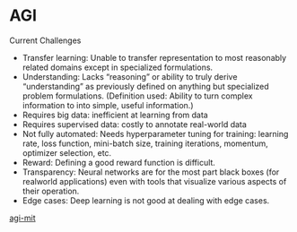 # AGI
Current Challenges

* Transfer learning: Unable to transfer representation to most reasonably
related domains except in specialized formulations.
* Understanding: Lacks “reasoning” or ability to truly derive “understanding” as
previously defined on anything but specialized problem formulations.
(Definition used: Ability to turn complex information to into simple, useful
information.)
* Requires big data: inefficient at learning from data
* Requires supervised data: costly to annotate real-world data
* Not fully automated: Needs hyperparameter tuning for training: learning
rate, loss function, mini-batch size, training iterations, momentum,
optimizer selection, etc.
* Reward: Defining a good reward function is difficult.
* Transparency: Neural networks are for the most part black boxes (for realworld
applications) even with tools that visualize various aspects of their
operation.
* Edge cases: Deep learning is not good at dealing with edge cases.

[agi-mit](https://agi.mit.edu/)
